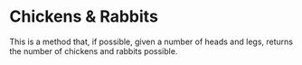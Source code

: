 # Chickens & Rabbits
This is a method that, if possible, given a number of heads and legs, returns the number of chickens and rabbits possible.
